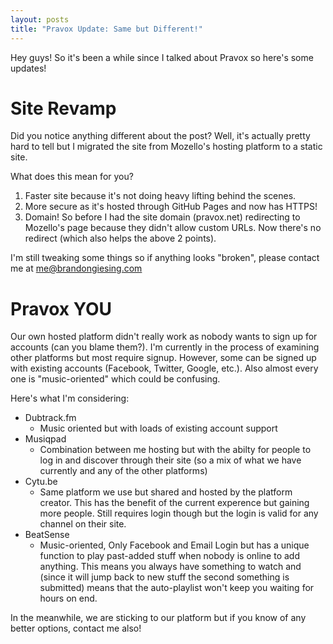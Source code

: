 ```yaml
---
layout: posts
title: "Pravox Update: Same but Different!"
---
```


Hey guys! So it's been a while since I talked about Pravox so here's some updates!

# Site Revamp
Did you notice anything different about the post? Well, it's actually pretty hard to tell but I migrated the site from Mozello's hosting platform to a static site.

What does this mean for you?
1. Faster site because it's not doing heavy lifting behind the scenes.
2. More secure as it's hosted through GitHub Pages and now has HTTPS!
3. Domain! So before I had the site domain (pravox.net) redirecting to Mozello's page because they didn't allow custom URLs. Now there's no redirect (which also helps the above 2 points).

I'm still tweaking some things so if anything looks "broken", please contact me at me@brandongiesing.com

# Pravox YOU
Our own hosted platform didn't really work as nobody wants to sign up for accounts (can you blame them?). I'm currently in the process of examining other platforms but most require signup. However, some can be signed up with existing accounts (Facebook, Twitter, Google, etc.). Also almost every one is "music-oriented" which could be confusing.

Here's what I'm considering:
- Dubtrack.fm
  - Music oriented but with loads of existing account support
- Musiqpad
  - Combination between me hosting but with the abilty for people to log in and discover through their site (so a mix of what we have currently and any of the other platforms)
- Cytu.be
  - Same platform we use but shared and hosted by the platform creator. This has the benefit of the current experence but gaining more people. Still requires login though but the login is valid for any channel on their site.
- BeatSense
  - Music-oriented, Only Facebook and Email Login but has a unique function to play past-added stuff when nobody is online to add anything. This means you always have something to watch and (since it will jump back to new stuff the second something is submitted) means that the auto-playlist won't keep you waiting for hours on end.

In the meanwhile, we are sticking to our platform but if you know of any better options, contact me also!
